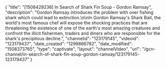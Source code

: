 {
    "title": "[1508429236] In Search of Shark Fin Soup - Gordon Ramsay",
    "description": "Gordon Ramsay introduces the problem with over fishing shark which could lead to extinction.\n\nIn Gordon Ramsay's Shark Bait, the world's most famous chef will expose the shocking practices that are threatening the existence of one of the earth's most amazing creatures and confront the illicit fishermen, traders and diners who are responsible for the shark's precipitous decline.",
    "channelid": "123179145",
    "videoid": "123179437",
    "date_created": "1299866782",
    "date_modified": "1508373765",
    "type": "captivate",
    "layout": "channelVideo",
    "url": "\/gcn-channel\/in-search-of-shark-fin-soup-gordon-ramsay\/123179145-123179437"
}